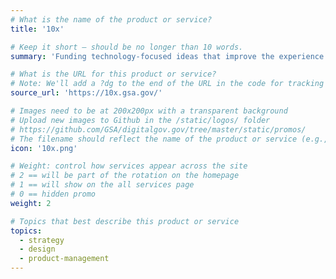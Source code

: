 ```yaml
---
# What is the name of the product or service?
title: '10x'

# Keep it short — should be no longer than 10 words.
summary: 'Funding technology-focused ideas that improve the experience people have with our government.'

# What is the URL for this product or service?
# Note: We'll add a ?dg to the end of the URL in the code for tracking purposes
source_url: 'https://10x.gsa.gov/'

# Images need to be at 200x200px with a transparent background
# Upload new images to Github in the /static/logos/ folder
# https://github.com/GSA/digitalgov.gov/tree/master/static/promos/
# The filename should reflect the name of the product or service (e.g., challenge-gov.png)
icon: '10x.png'

# Weight: control how services appear across the site
# 2 == will be part of the rotation on the homepage
# 1 == will show on the all services page
# 0 == hidden promo
weight: 2

# Topics that best describe this product or service
topics:
  - strategy
  - design
  - product-management
---
```


